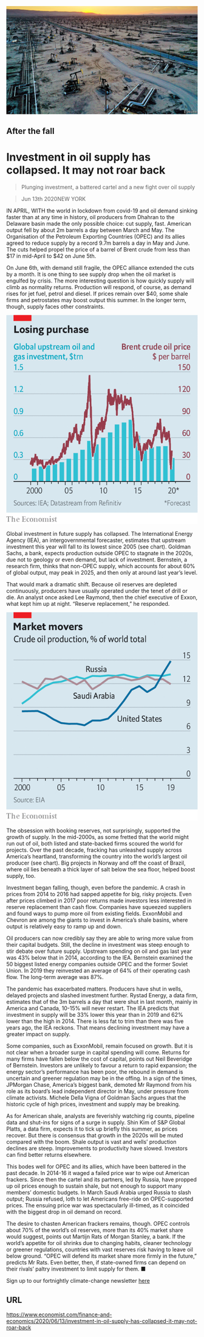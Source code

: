 ![](./images/20200613_FNP001_0.jpg)

## After the fall

# Investment in oil supply has collapsed. It may not roar back

> Plunging investment, a battered cartel and a new fight over oil supply

> Jun 13th 2020NEW YORK

IN APRIL, WITH the world in lockdown from covid-19 and oil demand sinking faster than at any time in history, oil producers from Dhahran to the Delaware basin made the only possible choice: cut supply, fast. American output fell by about 2m barrels a day between March and May. The Organisation of the Petroleum Exporting Countries (OPEC) and its allies agreed to reduce supply by a record 9.7m barrels a day in May and June. The cuts helped propel the price of a barrel of Brent crude from less than $17 in mid-April to $42 on June 5th.

On June 6th, with demand still fragile, the OPEC alliance extended the cuts by a month. It is one thing to see supply drop when the oil market is engulfed by crisis. The more interesting question is how quickly supply will climb as normality returns. Production will respond, of course, as demand rises for jet fuel, petrol and diesel. If prices remain over $40, some shale firms and petrostates may boost output this summer. In the longer term, though, supply faces other constraints.



![](./images/20200613_FNC005.png)

Global investment in future supply has collapsed. The International Energy Agency (IEA), an intergovernmental forecaster, estimates that upstream investment this year will fall to its lowest since 2005 (see chart). Goldman Sachs, a bank, expects production outside OPEC to stagnate in the 2020s, due not to geology or even demand, but lack of investment. Bernstein, a research firm, thinks that non-OPEC supply, which accounts for about 60% of global output, may peak in 2025, and then only at around last year’s level.

That would mark a dramatic shift. Because oil reserves are depleted continuously, producers have usually operated under the tenet of drill or die. An analyst once asked Lee Raymond, then the chief executive of Exxon, what kept him up at night. “Reserve replacement,” he responded.



![](./images/20200613_FNC894.png)

The obsession with booking reserves, not surprisingly, supported the growth of supply. In the mid-2000s, as some fretted that the world might run out of oil, both listed and state-backed firms scoured the world for projects. Over the past decade, fracking has unleashed supply across America’s heartland, transforming the country into the world’s largest oil producer (see chart). Big projects in Norway and off the coast of Brazil, where oil lies beneath a thick layer of salt below the sea floor, helped boost supply, too.

Investment began falling, though, even before the pandemic. A crash in prices from 2014 to 2016 had sapped appetite for big, risky projects. Even after prices climbed in 2017 poor returns made investors less interested in reserve replacement than cash flow. Companies have squeezed suppliers and found ways to pump more oil from existing fields. ExxonMobil and Chevron are among the giants to invest in America’s shale basins, where output is relatively easy to ramp up and down.

Oil producers can now credibly say they are able to wring more value from their capital budgets. Still, the decline in investment was steep enough to stir debate over future supply. Upstream spending on oil and gas last year was 43% below that in 2014, according to the IEA. Bernstein examined the 50 biggest listed energy companies outside OPEC and the former Soviet Union. In 2019 they reinvested an average of 64% of their operating cash flow. The long-term average was 87%.

The pandemic has exacerbated matters. Producers have shut in wells, delayed projects and slashed investment further. Rystad Energy, a data firm, estimates that of the 3m barrels a day that were shut in last month, mainly in America and Canada, 10-15% will never restart. The IEA predicts that investment in supply will be 33% lower this year than in 2019 and 62% lower than the high in 2014. There is less fat to trim than there was five years ago, the IEA reckons. That means declining investment may have a greater impact on supply.

Some companies, such as ExxonMobil, remain focused on growth. But it is not clear when a broader surge in capital spending will come. Returns for many firms have fallen below the cost of capital, points out Neil Beveridge of Bernstein. Investors are unlikely to favour a return to rapid expansion; the energy sector’s performance has been poor, the rebound in demand is uncertain and greener regulation may be in the offing. In a sign of the times, JPMorgan Chase, America’s biggest bank, demoted Mr Raymond from his role as its board’s lead independent director in May, under pressure from climate activists. Michele Della Vigna of Goldman Sachs argues that the historic cycle of high prices, investment and supply may be breaking.

As for American shale, analysts are feverishly watching rig counts, pipeline data and shut-ins for signs of a surge in supply. Shin Kim of S&P Global Platts, a data firm, expects it to tick up briefly this summer, as prices recover. But there is consensus that growth in the 2020s will be muted compared with the boom. Shale output is vast and wells’ production declines are steep. Improvements to productivity have slowed. Investors can find better returns elsewhere.

This bodes well for OPEC and its allies, which have been battered in the past decade. In 2014-16 it waged a failed price war to wipe out American frackers. Since then the cartel and its partners, led by Russia, have propped up oil prices enough to sustain shale, but not enough to support many members’ domestic budgets. In March Saudi Arabia urged Russia to slash output; Russia refused, loth to let Americans free-ride on OPEC-supported prices. The ensuing price war was spectacularly ill-timed, as it coincided with the biggest drop in oil demand on record.

The desire to chasten American frackers remains, though. OPEC controls about 70% of the world’s oil reserves, more than its 40% market share would suggest, points out Martijn Rats of Morgan Stanley, a bank. If the world’s appetite for oil shrinks due to changing habits, cleaner technology or greener regulations, countries with vast reserves risk having to leave oil below ground. “OPEC will defend its market share more firmly in the future,” predicts Mr Rats. Even better, then, if state-owned firms can depend on their rivals’ paltry investment to limit supply for them. ■

Sign up to our fortnightly climate-change newsletter [here](https://www.economist.com//theclimateissue/)

## URL

https://www.economist.com/finance-and-economics/2020/06/13/investment-in-oil-supply-has-collapsed-it-may-not-roar-back
